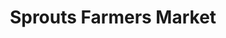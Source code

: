 ---
title: "Sprouts Farmers Market"
url: /austin/sprouts-farmers-market-south-lamar-boulevard/
shop: Supermarkt
---